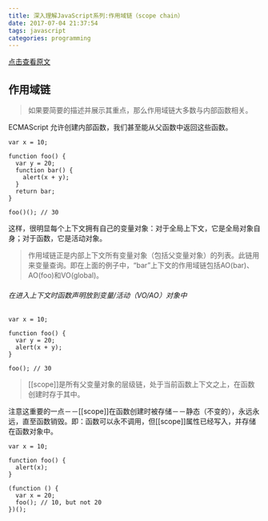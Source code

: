 ```yaml
---
title: 深入理解JavaScript系列:作用域链（scope chain）
date: 2017-07-04 21:37:54
tags: javascript
categories: programming
---
```


[
点击查看原文](http://www.cnblogs.com/TomXu/archive/2012/01/18/2312463.html)

## 作用域链
>如果要简要的描述并展示其重点，那么作用域链大多数与内部函数相关。

ECMAScript 允许创建内部函数，我们甚至能从父函数中返回这些函数。
	
	var x = 10;
 
	function foo() { 
	  var y = 20; 
	  function bar() {
	    alert(x + y);
	  } 
	  return bar; 
	}
	 
	foo()(); // 30

这样，很明显每个上下文拥有自己的变量对象：对于全局上下文，它是全局对象自身；对于函数，它是活动对象。
>作用域链正是内部上下文所有变量对象（包括父变量对象）的列表。此链用来变量查询。即在上面的例子中，“bar”上下文的作用域链包括AO(bar)、AO(foo)和VO(global)。

###### 在进入上下文时函数声明放到变量/活动（VO/AO）对象中
	
	var x = 10;
	 
	function foo() {
	  var y = 20;
	  alert(x + y);
	}
	 
	foo(); // 30

>[[scope]]是所有父变量对象的层级链，处于当前函数上下文之上，在函数创建时存于其中。

注意这重要的一点－－[[scope]]在函数创建时被存储－－静态（不变的），永远永远，直至函数销毁。即：函数可以永不调用，但[[scope]]属性已经写入，并存储在函数对象中。

	var x = 10;
	 
	function foo() {
	  alert(x);
	}
	 
	(function () {
	  var x = 20;
	  foo(); // 10, but not 20
	})();